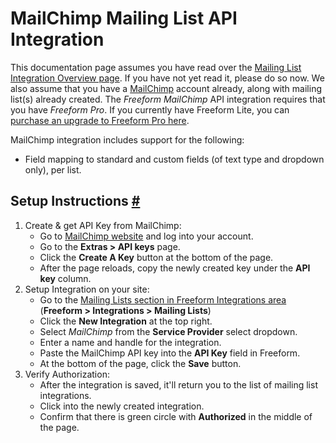 # MailChimp Mailing List API Integration

This documentation page assumes you have read over the [Mailing List Integration Overview page](mailing-list-integrations.md). If you have not yet read it, please do so now. We also assume that you have a [MailChimp](http://mailchimp.com) account already, along with mailing list(s) already created. The *Freeform MailChimp* API integration requires that you have *Freeform Pro*. If you currently have Freeform Lite, you can [purchase an upgrade to Freeform Pro here](https://solspace.com/expressionengine/freeform/pro).

MailChimp integration includes support for the following:

* Field mapping to standard and custom fields (of text type and dropdown only), per list.

## Setup Instructions <a href="#setup" id="setup" class="docs-anchor">#</a>

1. Create & get API Key from MailChimp:
	* Go to [MailChimp website](http://mailchimp.com) and log into your account.
	* Go to the **Extras > API keys** page.
	* Click the **Create A Key** button at the bottom of the page.
	* After the page reloads, copy the newly created key under the **API key** column.
2. Setup Integration on your site:
	* Go to the [Mailing Lists section in Freeform Integrations area](mailing-list-integrations.md) (**Freeform > Integrations > Mailing Lists**)
	* Click the **New Integration** at the top right.
	* Select *MailChimp* from the **Service Provider** select dropdown.
	* Enter a name and handle for the integration.
	* Paste the MailChimp API key into the **API Key** field in Freeform.
	* At the bottom of the page, click the **Save** button.
3. Verify Authorization:
	* After the integration is saved, it'll return you to the list of mailing list integrations.
	* Click into the newly created integration.
	* Confirm that there is green circle with **Authorized** in the middle of the page.

